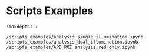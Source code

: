 # Scripts Examples

```{toctree}
:maxdepth: 1

/scripts_examples/analysis_single_illumination.ipynb
/scripts_examples/analysis_dual_illumination.ipynb
/scripts_examples/APD_ROI_analysis_red_only.ipynb

```

